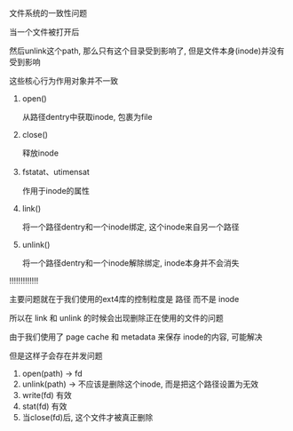 文件系统的一致性问题

当一个文件被打开后

然后unlink这个path, 那么只有这个目录受到影响了, 但是文件本身(inode)并没有受到影响

这些核心行为作用对象并不一致

1. open()

    从路径dentry中获取inode, 包裹为file

2. close()

    释放inode

3. fstatat、utimensat

    作用于inode的属性

4. link()

    将一个路径dentry和一个inode绑定, 这个inode来自另一个路径

4. unlink()

    将一个路径dentry和一个inode解除绑定, inode本身并不会消失


!!!!!!!!!!!!!

主要问题就在于我们使用的ext4库的控制粒度是 路径 而不是 inode 

所以在 link 和 unlink 的时候会出现删除正在使用的文件的问题

由于我们使用了 page cache 和 metadata 来保存 inode的内容, 可能解决

但是这样子会存在并发问题


1. open(path) -> fd
2. unlink(path) -> 不应该是删除这个inode, 而是把这个路径设置为无效
3. write(fd) 有效
4. stat(fd) 有效
5. 当close(fd)后, 这个文件才被真正删除
